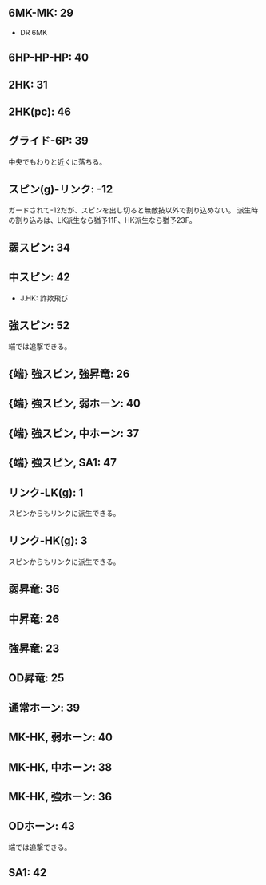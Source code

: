## 6MK-MK: 29

- DR 6MK

## 6HP-HP-HP: 40

## 2HK: 31

## 2HK(pc): 46

## グライド-6P: 39

中央でもわりと近くに落ちる。

## スピン(g)-リンク: -12

ガードされて-12だが、スピンを出し切ると無敵技以外で割り込めない。
派生時の割り込みは、LK派生なら猶予11F、HK派生なら猶予23F。

## 弱スピン: 34

## 中スピン: 42

- J.HK: 詐欺飛び

## 強スピン: 52

端では追撃できる。

## {端} 強スピン, 強昇竜: 26

## {端} 強スピン, 弱ホーン: 40

## {端} 強スピン, 中ホーン: 37

## {端} 強スピン, SA1: 47

## リンク-LK(g): 1

スピンからもリンクに派生できる。

## リンク-HK(g): 3

スピンからもリンクに派生できる。

## 弱昇竜: 36

## 中昇竜: 26

## 強昇竜: 23

## OD昇竜: 25

## 通常ホーン: 39

## MK-HK, 弱ホーン: 40

## MK-HK, 中ホーン: 38

## MK-HK, 強ホーン: 36

## ODホーン: 43

端では追撃できる。

## SA1: 42

